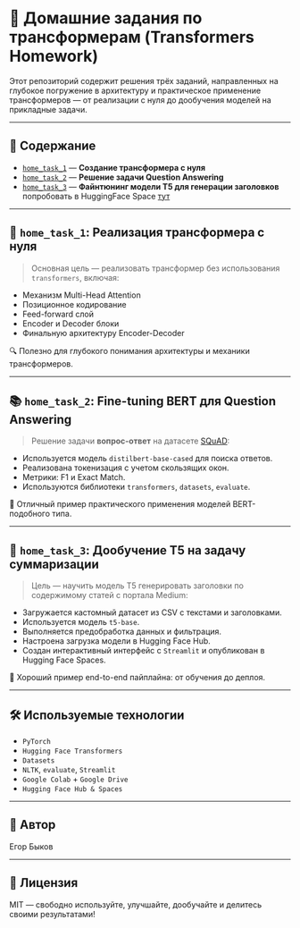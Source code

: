 # 🤖 Домашние задания по трансформерам (Transformers Homework)

Этот репозиторий содержит решения трёх заданий, направленных на глубокое погружение в архитектуру и практическое применение трансформеров — от реализации с нуля до дообучения моделей на прикладные задачи.

---

## 📁 Содержание

- [`home_task_1`](./transformer.ipynb) — **Создание трансформера с нуля**
- [`home_task_2`](./bert_qa.ipynb) — **Решение задачи Question Answering**
- [`home_task_3`](./SFT_T5.ipynb) — **Файнтюнинг модели T5 для генерации заголовков** попробовать в HuggingFace Space [тут](https://huggingface.co/spaces/Patrik1352/T5_Titler)

---

## 🔧 `home_task_1`: Реализация трансформера с нуля

> Основная цель — реализовать трансформер без использования `transformers`, включая:
- Механизм Multi-Head Attention
- Позиционное кодирование
- Feed-forward слой
- Encoder и Decoder блоки
- Финальную архитектуру Encoder-Decoder

🔍 Полезно для глубокого понимания архитектуры и механики трансформеров.

---

## 📚 `home_task_2`: Fine-tuning BERT для Question Answering

> Решение задачи **вопрос-ответ** на датасете [SQuAD](https://rajpurkar.github.io/SQuAD-explorer/):

- Используется модель `distilbert-base-cased` для поиска ответов.
- Реализована токенизация с учетом скользящих окон.
- Метрики: F1 и Exact Match.
- Используются библиотеки `transformers`, `datasets`, `evaluate`.

📌 Отличный пример практического применения моделей BERT-подобного типа.

---

## 📰 `home_task_3`: Дообучение T5 на задачу суммаризации

> Цель — научить модель T5 генерировать заголовки по содержимому статей с портала Medium:

- Загружается кастомный датасет из CSV с текстами и заголовками.
- Используется модель `t5-base`.
- Выполняется предобработка данных и фильтрация.
- Настроена загрузка модели в Hugging Face Hub.
- Создан интерактивный интерфейс с `Streamlit` и опубликован в Hugging Face Spaces.

🚀 Хороший пример end-to-end пайплайна: от обучения до деплоя.

---

## 🛠️ Используемые технологии

- `PyTorch`
- `Hugging Face Transformers`
- `Datasets`
- `NLTK`, `evaluate`, `Streamlit`
- `Google Colab` + `Google Drive`
- `Hugging Face Hub & Spaces`

---

## 📌 Автор

Егор Быков

---

## 🧠 Лицензия

MIT — свободно используйте, улучшайте, дообучайте и делитесь своими результатами!

